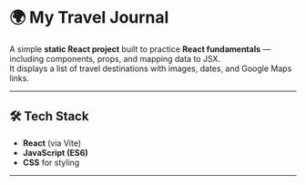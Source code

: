 # 🌍 My Travel Journal

A simple **static React project** built to practice **React fundamentals** — including components, props, and mapping data to JSX.  
It displays a list of travel destinations with images, dates, and Google Maps links.

---

## 🛠️ Tech Stack

- **React** (via Vite)
- **JavaScript (ES6)**
- **CSS** for styling

---
